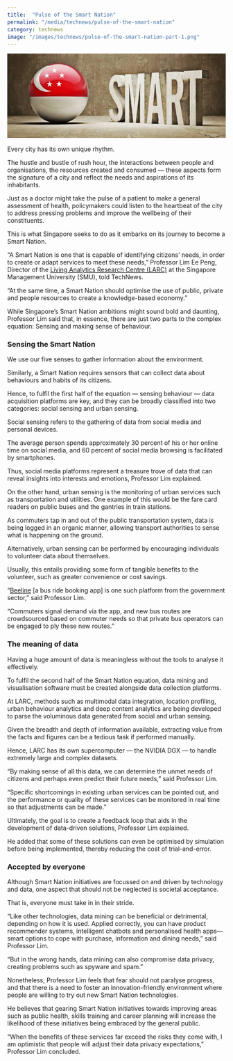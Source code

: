```yaml
---
title:  "Pulse of the Smart Nation"
permalink: "/media/technews/pulse-of-the-smart-nation"
category: technews
image: "/images/technews/pulse-of-the-smart-nation-part-1.png"
---
```


![Pulse of the Smart Nation](/images/technews/pulse-of-the-smart-nation-part-1.png)

Every city has its own unique rhythm.

The hustle and bustle of rush hour, the interactions between people and organisations, the resources created and consumed — these aspects form the signature of a city and reflect the needs and aspirations of its inhabitants.

Just as a doctor might take the pulse of a patient to make a general assessment of health, policymakers could listen to the heartbeat of the city to address pressing problems and improve the wellbeing of their constituents.

This is what Singapore seeks to do as it embarks on its journey to become a Smart Nation.

“A Smart Nation is one that is capable of identifying citizens’ needs, in order to create or adapt services to meet these needs,” Professor Lim Ee Peng, Director of the [Living Analytics Research Centre (LARC)](https://larc.smu.edu.sg/) at the Singapore Management University (SMU), told TechNews.

“At the same time, a Smart Nation should optimise the use of public, private and people resources to create a knowledge-based economy.”

While Singapore’s Smart Nation ambitions might sound bold and daunting, Professor Lim said that, in essence, there are just two parts to the complex equation: Sensing and making sense of behaviour.

### **Sensing the Smart Nation**
We use our five senses to gather information about the environment.

Similarly, a Smart Nation requires sensors that can collect data about behaviours and habits of its citizens.

Hence, to fulfil the first half of the equation — sensing behaviour — data acquisition platforms are key, and they can be broadly classified into two categories: social sensing and urban sensing.

Social sensing refers to the gathering of data from social media and personal devices.

The average person spends approximately 30 percent of his or her online time on social media, and 60 percent of social media browsing is facilitated by smartphones.

Thus, social media platforms represent a treasure trove of data that can reveal insights into interests and emotions, Professor Lim explained.

On the other hand, urban sensing is the monitoring of urban services such as transportation and utilities. One example of this would be the fare card readers on public buses and the gantries in train stations.

As commuters tap in and out of the public transportation system, data is being logged in an organic manner, allowing transport authorities to sense what is happening on the ground.

Alternatively, urban sensing can be performed by encouraging individuals to volunteer data about themselves.

Usually, this entails providing some form of tangible benefits to the volunteer, such as greater convenience or cost savings.

“[Beeline](https://www.beeline.sg/) [a bus ride booking app] is one such platform from the government sector,” said Professor Lim.

“Commuters signal demand via the app, and new bus routes are crowdsourced based on commuter needs so that private bus operators can be engaged to ply these new routes.”

### **The meaning of data**
Having a huge amount of data is meaningless without the tools to analyse it effectively.

To fulfil the second half of the Smart Nation equation, data mining and visualisation software must be created alongside data collection platforms.

At LARC, methods such as multimodal data integration, location profiling, urban behaviour analytics and deep content analytics are being developed to parse the voluminous data generated from social and urban sensing.

Given the breadth and depth of information available, extracting value from the facts and figures can be a tedious task if performed manually.

Hence, LARC has its own supercomputer — the NVIDIA DGX — to handle extremely large and complex datasets.

“By making sense of all this data, we can determine the unmet needs of citizens and perhaps even predict their future needs,” said Professor Lim.

“Specific shortcomings in existing urban services can be pointed out, and the performance or quality of these services can be monitored in real time so that adjustments can be made.”

Ultimately, the goal is to create a feedback loop that aids in the development of data-driven solutions, Professor Lim explained.

He added that some of these solutions can even be optimised by simulation before being implemented, thereby reducing the cost of trial-and-error.

### **Accepted by everyone**
Although Smart Nation initiatives are focussed on and driven by technology and data, one aspect that should not be neglected is societal acceptance.

That is, everyone must take in in their stride.

“Like other technologies, data mining can be beneficial or detrimental, depending on how it is used. Applied correctly, you can have product recommender systems, intelligent chatbots and personalised health apps—smart options to cope with purchase, information and dining needs,” said Professor Lim.

“But in the wrong hands, data mining can also compromise data privacy, creating problems such as spyware and spam.”

Nonetheless, Professor Lim feels that fear should not paralyse progress, and that there is a need to foster an innovation-friendly environment where people are willing to try out new Smart Nation technologies.

He believes that gearing Smart Nation initiatives towards improving areas such as public health, skills training and career planning will increase the likelihood of these initiatives being embraced by the general public.

“When the benefits of these services far exceed the risks they come with, I am optimistic that people will adjust their data privacy expectations,” Professor Lim concluded.

